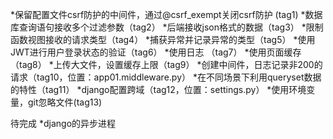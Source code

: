 
*保留配置文件csrf防护的中间件，通过@csrf_exempt关闭csrf防护 (tag1)
*数据库查询语句接收多个过滤参数（tag2）
*后端接收json格式的数据（tag3）
*限制函数视图接收的请求类型（tag4）
*捕获异常并记录异常的类型（tag5）
*使用JWT进行用户登录状态的验证（tag6）
*使用日志 （tag7）
*使用页面缓存（tag8）
*上传大文件，设置缓存上限（tag9）
*创建中间件，日志记录非200的请求（tag10，位置：app01.middleware.py）
*在不同场景下利用queryset数据的特性（tag11）
*django配置跨域（tag12，位置：settings.py）
*使用环境变量，git忽略文件(tag13)

待完成
*django的异步进程

